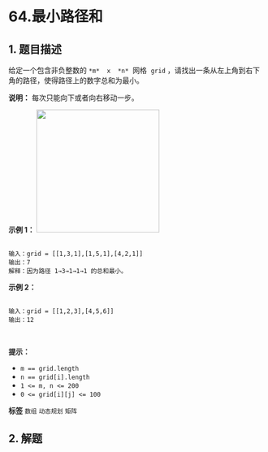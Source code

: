# 64.最小路径和

## 1. 题目描述

给定一个包含非负整数的 ` *m*  x  *n* `  网格  `grid` ，请找出一条从左上角到右下角的路径，使得路径上的数字总和为最小。

**说明：** 每次只能向下或者向右移动一步。

**示例 1：**
<img alt="" src="https://assets.leetcode.com/uploads/2020/11/05/minpath.jpg" style="width: 242px; height: 242px;" />
```

输入：grid = [[1,3,1],[1,5,1],[4,2,1]]
输出：7
解释：因为路径 1→3→1→1→1 的总和最小。

```
 **示例 2：**

```

输入：grid = [[1,2,3],[4,5,6]]
输出：12

```
 

 **提示：** 
-  `m == grid.length` 
-  `n == grid[i].length` 
-  `1 <= m, n <= 200` 
-  `0 <= grid[i][j] <= 100` 
 
**标签**
`数组` `动态规划` `矩阵` 


## 2. 解题

